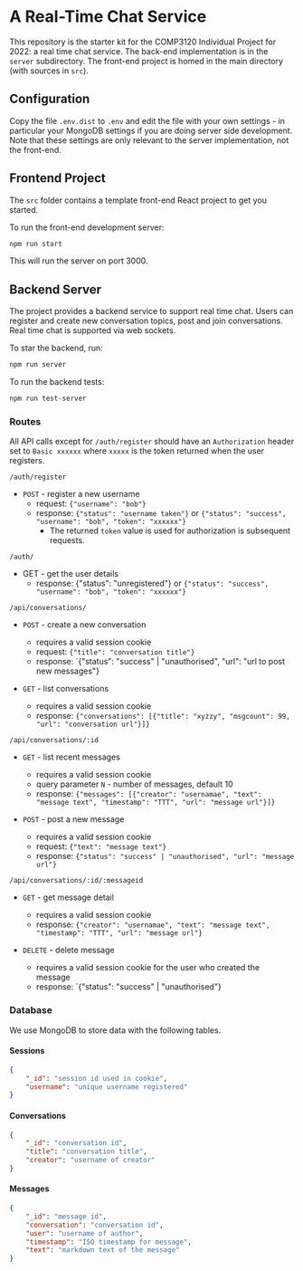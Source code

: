 # A Real-Time Chat Service

This repository is the starter kit for the COMP3120 Individual Project 
for 2022: a real time chat service.  The back-end implementation is 
in the `server` subdirectory.  The front-end project is homed in the 
main directory (with sources in `src`).  

## Configuration

Copy the file `.env.dist` to `.env` and edit the file with your own 
settings - in particular your MongoDB settings if you are doing server
side development.  Note that these settings are only relevant to the 
server implementation, not the front-end.

## Frontend Project

The `src` folder contains a template front-end React project to get you 
started.

To run the front-end development server:

```bash
npm run start
```

This will run the server on port 3000.

## Backend Server

The project provides a backend service to support real time chat.   Users can
register and create new conversation topics, post and join conversations.
Real time chat is supported via web sockets.

To star the backend, run:

```bash
npm run server
```

To run the backend tests:

```bash
npm run test-server
```

### Routes

All API calls except for `/auth/register` should have
an `Authorization` header set to `Basic xxxxxx`  where `xxxxx` is the token returned when
the user registers.  

`/auth/register`

* `POST` - register a new username
  * request: `{"username": "bob"}`
  * response: `{"status": "username taken"}` or `{"status": "success", "username": "bob", "token": "xxxxxx"}`
    * The returned `token` value is used for authorization is subsequent requests.

`/auth/`

* GET - get the user details
  * response: {"status": "unregistered"} or `{"status": "success", "username": "bob", "token": "xxxxxx"}`

`/api/conversations/`

* `POST` - create a new conversation
  * requires a valid session cookie
  * request: `{"title": "conversation title"}`
  * response: `{"status": "success" | "unauthorised", "url": "url to post new messages"}

* `GET` - list conversations
  * requires a valid session cookie
  * response: `{"conversations": [{"title": "xyzzy", "msgcount": 99, "url": "conversation url"}]}`

`/api/conversations/:id`

* `GET` - list recent messages
  * requires a valid session cookie
  * query parameter `N` - number of messages, default 10
  * response: `{"messages": [{"creator": "usernamae", "text": "message text", "timestamp": "TTT", "url": "message url"}]}`

* `POST` - post a new message
  * requires a valid session cookie
  * request: `{"text": "message text"}`
  * response: `{"status": "success" | "unauthorised", "url": "message url"}`

`/api/conversations/:id/:messageid`

* `GET` - get message detail
  * requires a valid session cookie
  * response: `{"creator": "usernamae", "text": "message text", "timestamp": "TTT", "url": "message url"}`

* `DELETE` - delete message
  * requires a valid session cookie for the user who created the message
  * response: `{"status": "success" | "unauthorised"}

### Database

We use MongoDB to store data with the following tables.

#### Sessions

```json
{
    "_id": "session id used in cookie",
    "username": "unique username registered"
}
```

#### Conversations

```json
{
    "_id": "conversation id",
    "title": "conversation title",
    "creator": "username of creator"
}
```

#### Messages

```json
{
    "_id": "message id",
    "conversation": "conversation id",
    "user": "username of author",
    "timestamp": "ISO timestamp for message",
    "text": "markdown text of the message"
}
```
